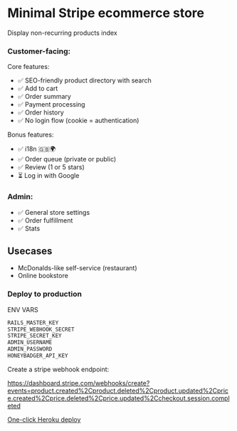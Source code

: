 # Minimal Stripe ecommerce store

Display non-recurring products index

### Customer-facing:

Core features:

- ✅ SEO-friendly product directory with search
- ✅ Add to cart
- ✅ Order summary
- ✅ Payment processing
- ✅ Order history
- ✅ No login flow (cookie = authentication)

Bonus features:

- ✅ i18n 🇬🇧🌍
- ✅ Order queue (private or public)
- ✅ Review (1 or 5 stars)
- ⏳ Log in with Google

### Admin:

- ✅ General store settings
- ✅ Order fulfillment
- ✅ Stats

## Usecases

- McDonalds-like self-service (restaurant)
- Online bookstore

### Deploy to production

ENV VARS

```sh
RAILS_MASTER_KEY
STRIPE_WEBHOOK_SECRET
STRIPE_SECRET_KEY
ADMIN_USERNAME
ADMIN_PASSWORD
HONEYBADGER_API_KEY
```

Create a stripe webhook endpoint:

https://dashboard.stripe.com/webhooks/create?events=product.created%2Cproduct.deleted%2Cproduct.updated%2Cprice.created%2Cprice.deleted%2Cprice.updated%2Ccheckout.session.completed

[One-click Heroku deploy](https://dashboard.heroku.com/new?template=https://github.com/yshmarov/superails)
